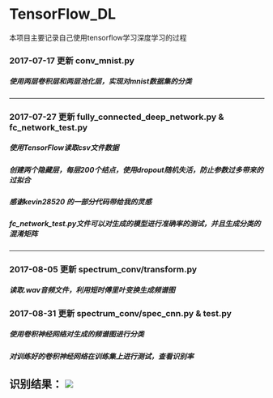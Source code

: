 # TensorFlow_DL
本项目主要记录自己使用tensorflow学习深度学习的过程
### 2017-07-17 更新 conv_mnist.py  
##### 使用两层卷积层和两层池化层，实现对mnist数据集的分类
---
### 2017-07-27 更新 fully_connected_deep_network.py & fc_network_test.py
##### 使用TensorFlow读取csv文件数据
##### 创建两个隐藏层，每层200个结点，使用dropout随机失活，防止参数过多带来的过拟合
##### 感谢kevin28520 的一部分代码带给我的灵感
##### fc_network_test.py文件可以对生成的模型进行准确率的测试，并且生成分类的混淆矩阵
---
### 2017-08-05 更新 spectrum_conv/transform.py
##### 读取.wav音频文件，利用短时傅里叶变换生成频谱图
### 2017-08-31 更新 spectrum_conv/spec_cnn.py & test.py
##### 使用卷积神经网络对生成的频谱图进行分类
##### 对训练好的卷积神经网络在训练集上进行测试，查看识别率

识别结果：
![](http://wx2.sinaimg.cn/large/663aa05aly1fj2svi1nxkj20m80m80tw.jpg)
---

